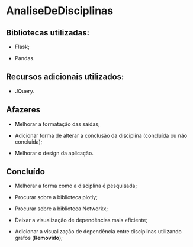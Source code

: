 # AnaliseDeDisciplinas
 
<h2>Bibliotecas utilizadas:</h2>

- Flask;

- Pandas.

<h2>Recursos adicionais utilizados:</h2>

- JQuery.

<h2>Afazeres</h2>

- Melhorar a formatação das saídas;

- Adicionar forma de alterar a conclusão da disciplina (concluída ou não concluída);

- Melhorar o design da aplicação.

<h2>Concluído</h2>

- Melhorar a forma como a disciplina é pesquisada;

- Procurar sobre a biblioteca plotly;

- Procurar sobre a biblioteca Networkx;

- Deixar a visualização de dependências mais eficiente;

- Adicionar a visualização de dependência entre disciplinas utilizando grafos (**Removido**);